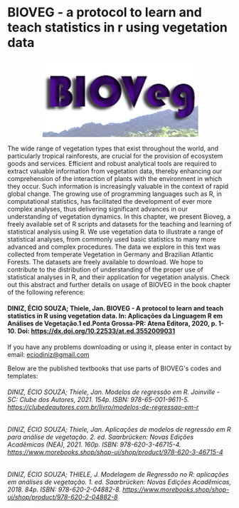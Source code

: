 # BIOVEG - a protocol to learn and teach statistics in r using vegetation data

<p align="center">
  <img src="your_relative_path_here" width="350" title="">
  <img src="Bioveg-logo.png" width="350" alt="accessibility text">
</p>
The wide range of vegetation types that exist throughout the world, and particularly tropical rainforests, are crucial for the provision of ecosystem goods and services. Efficient and robust analytical tools are required to extract valuable information from vegetation data, thereby enhancing our comprehension of the interaction of plants with the environment in which they occur. Such information is increasingly valuable in the context of rapid global change. The growing use of programming languages such as R, in computational statistics, has facilitated the development of ever more complex analyses, thus delivering significant advances in our understanding of vegetation dynamics. In this chapter, we present Bioveg, a freely available set of R scripts and datasets for the teaching and learning of statistical analysis using R. We use vegetation data to illustrate a range of statistical analyses, from commonly used basic statistics to many more advanced and complex procedures. The data we explore in this text was collected from temperate Vegetation in Germany and Brazilian Atlantic Forests. The datasets are freely available to download. We hope to contribute to the distribution of understanding of the proper use of statistical analyses in R, and their application for vegetation analysis. 
Check out this abstract and further details on usage of BIOVEG in the book chapter of the following reference:

#### DINIZ, ÉCIO SOUZA; Thiele, Jan. BIOVEG - A protocol to learn and teach statistics in R using vegetation data. In: Aplicações da Linguagem R em Análises de Vegetação.1 ed.Ponta Grossa-PR: Atena Editora, 2020, p. 1-10. Doi: https://dx.doi.org/10.22533/at.ed.3552009031

If you have any problems downloading or using it, please enter in contact by email: eciodiniz@gmail.com

Below are the published textbooks that use parts of BIOVEG's codes and templates:

###### DINIZ, ÉCIO SOUZA; Thiele, Jan. Modelos de regressão em R. Joinville - SC: Clube dos Autores, 2021. 154p. ISBN: 978-65-001-9611-5. https://clubedeautores.com.br/livro/modelos-de-regressao-em-r

###### DINIZ, ÉCIO SOUZA; Thiele, Jan. Aplicações de modelos de regressão em R para análise de vegetação. 2. ed. Saarbrücken: Novas Edições Acadêmicas (NEA), 2021. 160p. ISBN: 978-620-3-46715-4. https://www.morebooks.shop/shop-ui/shop/product/978-620-3-46715-4

###### DINIZ, ÉCIO SOUZA; THIELE, J. Modelagem de Regressão no R: aplicações em análises de vegetação. 1. ed. Saarbrücken: Novas Edições Acadêmicas, 2018. 84p. ISBN: 978-620-2-04882-8. https://www.morebooks.shop/shop-ui/shop/product/978-620-2-04882-8
